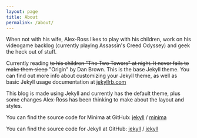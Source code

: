```yaml
---
layout: page
title: About
permalink: /about/
---
```


When not with his wife, Alex-Ross likes to play with his children, work on his videogame backlog (currently playing Assassin's Creed Odyssey) and geek the heck out of stuff.

Currently reading ~~to his children "The Two Towers" at night. It never fails to make them sleep~~ "Origin" by Dan Brown.
This is the base Jekyll theme. You can find out more info about customizing your Jekyll theme, as well as basic Jekyll usage documentation at [jekyllrb.com](https://jekyllrb.com/)


This blog is made using Jekyll and currently has the default theme, plus some changes Alex-Ross has been thinking to make about the layout and styles.

You can find the source code for Minima at GitHub:
[jekyll][jekyll-organization] /
[minima](https://github.com/jekyll/minima)

You can find the source code for Jekyll at GitHub:
[jekyll][jekyll-organization] /
[jekyll](https://github.com/jekyll/jekyll)


[jekyll-organization]: https://github.com/jekyll
